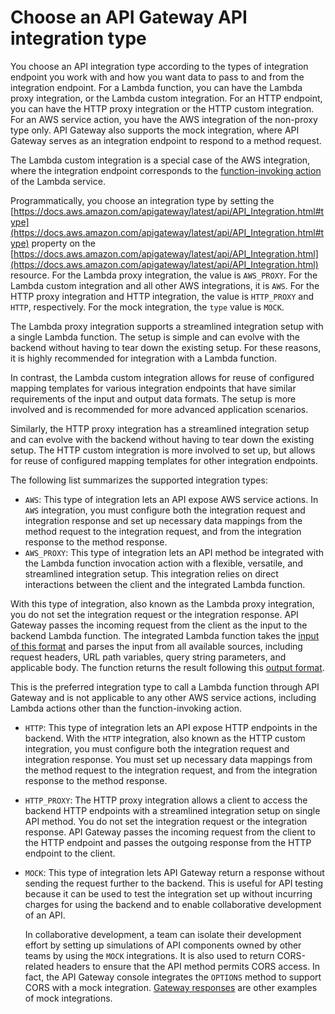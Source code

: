 # Choose an API Gateway API integration type<a name="api-gateway-api-integration-types"></a>



 You choose an API integration type according to the types of integration endpoint you work with and how you want data to pass to and from the integration endpoint\. For a Lambda function, you can have the Lambda proxy integration, or the Lambda custom integration\. For an HTTP endpoint, you can have the HTTP proxy integration or the HTTP custom integration\. For an AWS service action, you have the AWS integration of the non\-proxy type only\. API Gateway also supports the mock integration, where API Gateway serves as an integration endpoint to respond to a method request\.

The Lambda custom integration is a special case of the AWS integration, where the integration endpoint corresponds to the [function\-invoking action ](https://docs.aws.amazon.com/lambda/latest/dg/API_Invoke.html)of the Lambda service\. 

Programmatically, you choose an integration type by setting the [https://docs.aws.amazon.com/apigateway/latest/api/API_Integration.html#type](https://docs.aws.amazon.com/apigateway/latest/api/API_Integration.html#type) property on the [https://docs.aws.amazon.com/apigateway/latest/api/API_Integration.html](https://docs.aws.amazon.com/apigateway/latest/api/API_Integration.html) resource\. For the Lambda proxy integration, the value is `AWS_PROXY`\. For the Lambda custom integration and all other AWS integrations, it is `AWS`\. For the HTTP proxy integration and HTTP integration, the value is `HTTP_PROXY` and `HTTP`, respectively\. For the mock integration, the `type` value is `MOCK`\.

The Lambda proxy integration supports a streamlined integration setup with a single Lambda function\. The setup is simple and can evolve with the backend without having to tear down the existing setup\. For these reasons, it is highly recommended for integration with a Lambda function\. 

In contrast, the Lambda custom integration allows for reuse of configured mapping templates for various integration endpoints that have similar requirements of the input and output data formats\. The setup is more involved and is recommended for more advanced application scenarios\. 

Similarly, the HTTP proxy integration has a streamlined integration setup and can evolve with the backend without having to tear down the existing setup\. The HTTP custom integration is more involved to set up, but allows for reuse of configured mapping templates for other integration endpoints\. 

The following list summarizes the supported integration types:
+ `AWS`: This type of integration lets an API expose AWS service actions\. In `AWS` integration, you must configure both the integration request and integration response and set up necessary data mappings from the method request to the integration request, and from the integration response to the method response\.
+  `AWS_PROXY`: This type of integration lets an API method be integrated with the Lambda function invocation action with a flexible, versatile, and streamlined integration setup\. This integration relies on direct interactions between the client and the integrated Lambda function\. 

  With this type of integration, also known as the Lambda proxy integration, you do not set the integration request or the integration response\. API Gateway passes the incoming request from the client as the input to the backend Lambda function\. The integrated Lambda function takes the [input of this format](set-up-lambda-proxy-integrations.md#api-gateway-simple-proxy-for-lambda-input-format) and parses the input from all available sources, including request headers, URL path variables, query string parameters, and applicable body\. The function returns the result following this [output format](set-up-lambda-proxy-integrations.md#api-gateway-simple-proxy-for-lambda-output-format)\. 

  This is the preferred integration type to call a Lambda function through API Gateway and is not applicable to any other AWS service actions, including Lambda actions other than the function\-invoking action\. 
+ `HTTP`: This type of integration lets an API expose HTTP endpoints in the backend\. With the `HTTP` integration, also known as the HTTP custom integration, you must configure both the integration request and integration response\. You must set up necessary data mappings from the method request to the integration request, and from the integration response to the method response\.
+  `HTTP_PROXY`: The HTTP proxy integration allows a client to access the backend HTTP endpoints with a streamlined integration setup on single API method\. You do not set the integration request or the integration response\. API Gateway passes the incoming request from the client to the HTTP endpoint and passes the outgoing response from the HTTP endpoint to the client\. 
+ `MOCK`: This type of integration lets API Gateway return a response without sending the request further to the backend\. This is useful for API testing because it can be used to test the integration set up without incurring charges for using the backend and to enable collaborative development of an API\. 

  In collaborative development, a team can isolate their development effort by setting up simulations of API components owned by other teams by using the `MOCK` integrations\. It is also used to return CORS\-related headers to ensure that the API method permits CORS access\. In fact, the API Gateway console integrates the `OPTIONS` method to support CORS with a mock integration\. [Gateway responses](api-gateway-gatewayResponse-definition.md#customize-gateway-responses) are other examples of mock integrations\.